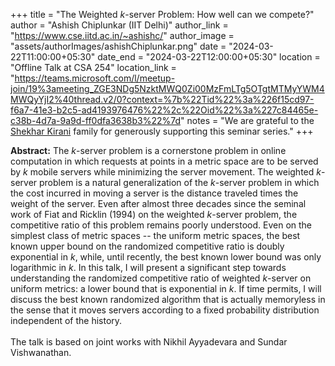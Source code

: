 +++
title = "The Weighted $k$-server Problem: How well can we compete?"
author = "Ashish Chiplunkar (IIT Delhi)"
author_link = "https://www.cse.iitd.ac.in/~ashishc/"
author_image = "assets/authorImages/ashishChiplunkar.png"
date = "2024-03-22T11:00:00+05:30"
date_end = "2024-03-22T12:00:00+05:30"
location = "Offline Talk at CSA 254"
location_link = "https://teams.microsoft.com/l/meetup-join/19%3ameeting_ZGE3NDg5NzktMWQ0Zi00MzFmLTg5OTgtMTMyYWM4MWQyYjI2%40thread.v2/0?context=%7b%22Tid%22%3a%226f15cd97-f6a7-41e3-b2c5-ad4193976476%22%2c%22Oid%22%3a%227c84465e-c38b-4d7a-9a9d-ff0dfa3638b3%22%7d"
notes = "We are grateful to the <a href = "https://www.accel.com/people/shekhar-kirani" target= "_blank">Shekhar Kirani</a> family for generously supporting this seminar series."
+++

<b>Abstract:</b>
The $k$-server problem is a cornerstone problem in online computation in
which requests at points in a metric space are to be served by $k$
mobile servers while minimizing the server movement. The weighted
$k$-server problem is a natural generalization of the $k$-server problem
in which the cost incurred in moving a server is the distance traveled
times the weight of the server. Even after almost three decades since
the seminal work of Fiat and Ricklin (1994) on the weighted $k$-server
problem, the competitive ratio of this problem remains poorly
understood. Even on the simplest class of metric spaces -- the uniform
metric spaces, the best known upper bound on the randomized competitive
ratio is doubly exponential in $k$, while, until recently, the best
known lower bound was only logarithmic in $k$. In this talk, I will
present a significant step towards understanding the randomized
competitive ratio of weighted $k$-server on uniform metrics: a lower
bound that is exponential in $k$. If time permits, I will discuss the
best known randomized algorithm that is actually memoryless in the sense
that it moves servers according to a fixed probability distribution
independent of the history.
<br><br>
The talk is based on joint works with Nikhil Ayyadevara and Sundar
Vishwanathan.